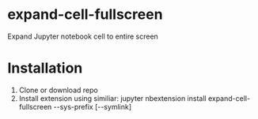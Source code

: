 # expand-cell-fullscreen
Expand Jupyter notebook cell to entire screen

# Installation
1. Clone or download repo
2. Install extension using similiar: 
    jupyter nbextension install expand-cell-fullscreen --sys-prefix [--symlink]
